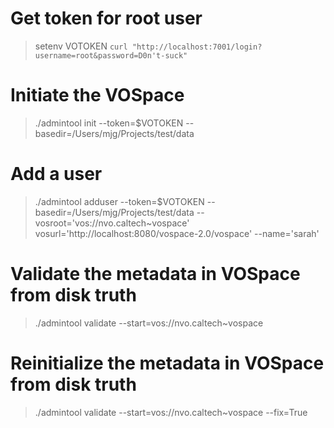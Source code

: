 # Get token for root user
> setenv VOTOKEN `curl "http://localhost:7001/login?username=root&password=D0n't-suck"`

# Initiate the VOSpace
> ./admintool init --token=$VOTOKEN --basedir=/Users/mjg/Projects/test/data

# Add a user
>./admintool adduser  --token=$VOTOKEN --basedir=/Users/mjg/Projects/test/data --vosroot='vos://nvo.caltech~vospace' vosurl='http://localhost:8080/vospace-2.0/vospace' --name='sarah'

# Validate the metadata in VOSpace from disk truth
>./admintool validate --start=vos://nvo.caltech~vospace

# Reinitialize the metadata in VOSpace from disk truth
>./admintool validate --start=vos://nvo.caltech~vospace --fix=True
